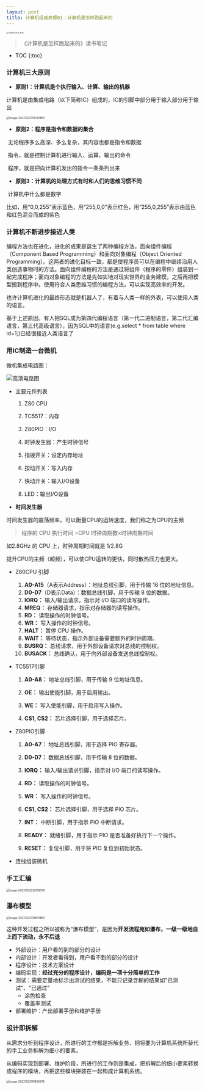 ```yaml
---
layout: post
title: 计算机组成原理01：计算机是怎样跑起来的
---
```


<img src="../images/124901356_0_final.png" alt="124901356_0_final" style="zoom:33%;" />

>《计算机是怎样跑起来的》读书笔记

* TOC
{:toc}

### 计算机三大原则

- **原则1：计算机是个执行输入、计算、输出的机器**

​	计算机是由集成电路（以下简称IC）组成的，IC的引脚中部分用于输入部分用于输出

<img src="../images/image-20231202115040650.png" alt="image-20231202115040650" style="zoom:50%;" />



- **原则2：程序是指令和数据的集合**

​	无论程序多么高深、多么复杂，其内容也都是指令和数据

​	指令，就是控制计算机进行输入、运算、输出的命令

​	程序，就是把向计算机发出的指令一条条列出来

- **原则3：计算机的处理方式有时和人们的思维习惯不同**

​	计算机中什么都是数字

​	比如，用“0,0,255”表示蓝色，用“255,0,0”表示红色，用“255,0,255”表示由蓝色和红色混合而成的紫色

### 计算机不断进步接近人类

​	编程方法也在进化，进化的成果是诞生了两种编程方法，面向组件编程（Component Based Programming）和面向对象编程（Object Oriented Programming）。这两者的进化目标一致，都是使程序员可以在编程中继续沿用人类创造事物时的方法。面向组件编程的方法是通过将组件（程序的零件）组装到一起完成程序；面向对象编程的方法是先如实地对现实世界的业务建模，之后再把模型搬到程序中。使用符合人类思维习惯的编程方法，可以实现高效率的开发。

​	也许计算机进化的最终形态就是机器人了，有着与人类一样的外表，可以使用人类的语言。

​	基于上述原因，有人把SQL成为第四代编程语言（第一代二进制语言，第二代汇编语言，第三代高级语言），因为SQL中的语言(e.g.select * from table where id=1;)已经很接近人类语言了

### 用IC制造一台微机

微机集成电路图：

![高清电路图](../images/%E9%AB%98%E6%B8%85%E7%94%B5%E8%B7%AF%E5%9B%BE.jpeg)

- 主要元件列表
  1. Z80 CPU
  
  2. TC5517：内存
  
  3. Z80PIO：I/O
  
  4. 时钟发生器：产生时钟信号
  
  5. 指拨开关：设定内存地址
  
  6. 按动开关：写入内存
  
  7. 快动开关：输入I/O设备
  
  8. LED：输出I/O设备
  
     

- **时间发生器**

时间发生器的震荡频率，可以衡量CPU的运转速度，我们称之为CPU的主频

> 程序的 CPU 执行时间 =CPU 时钟周期数×时钟周期时间

如2.8GHz 的 CPU 上，时钟周期时间就是 1/2.8G

提升CPU的主频（超频），可以使CPU运转的更快，同时散热压力也更大。



- Z80CPU 引脚
  1. **A0-A15**（A表示Address）：地址总线引脚，用于传输 16 位的地址信息。
  2. **D0-D7**（D表示Data）：数据总线引脚，用于传输 8 位的数据。
  3. **IORQ：** 输入/输出请求，指示对 I/O 端口的读写操作。
  4. **MREQ：** 存储器请求，指示对存储器的读写操作。
  5. **RD：** 读取操作的时钟信号。
  6. **WR：** 写入操作的时钟信号。
  7. **HALT：** 暂停 CPU 操作。
  8. **WAIT：** 等待状态，指示外部设备需要额外的时钟周期。
  9. **BUSRQ：** 总线请求，用于外部设备请求对总线的控制权。
  10. **BUSACK：** 总线确认，用于向外部设备发送总线控制权。



- TC5517引脚

  1. **A0-A8：** 地址总线引脚，用于传输 9 位地址信息。

  2. **OE：** 输出使能引脚，用于启用输出。

  3. **WE：** 写入使能引脚，用于启用写入操作。

  4. **CS1, CS2：** 芯片选择引脚，用于选择芯片。

     

- Z80PIO引脚
  
  1. **A0-A7：** 地址总线引脚，用于选择 PIO 寄存器。
  
  2. **D0-D7：** 数据总线引脚，用于传输 8 位的数据。
  
  3. **IORQ：** 输入/输出请求引脚，指示对 I/O 端口的读写操作。
  
  4. **RD：** 读取操作的时钟信号。
  
  5. **WR：** 写入操作的时钟信号。
  
  6. **CS1, CS2：** 芯片选择引脚，用于选择 PIO 芯片。
  
  7. **INT：** 中断引脚，用于指示 PIO 中断请求。
  
  8. **READY：** 就绪引脚，用于指示 PIO 是否准备好执行下一个操作。
  
  9. **RESET：** 复位引脚，用于将 PIO 复位到初始状态。
  
     
  
- 连线组装微机





### 手工汇编

<img src="../images/image-20231202220156570.png" alt="image-20231202220156570" style="zoom:50%;" />

### 瀑布模型

<img src="../images/image-20231202105801660.png" alt="image-20231202105801660" style="zoom:50%;" />

这种开发过程之所以被称为“瀑布模型”，是因为**开发流程宛如瀑布，一级一级地自上而下流动，永不后退**



- 外部设计：用户看的到的部分的设计
- 内部设计：开发者看得到，用户看不到的部分的设计
- 程序设计：技术方案设计
- 编码实现：**经过充分的程序设计，编码是一项十分简单的工作**
- 测试：需要定量地标示出测试的结果，不能只记录含糊的结果如"已测试"、"已通过"
  - 涂色检查
  - 覆盖率测试
- 部署维护：产出部署手册和维护手册

### 设计即拆解

从需求分析到程序设计，所进行的工作都是拆解业务，把将要为计算机系统所替代的手工业务拆解为细小的要素。

从编码实现到部署、维护阶段，所进行的工作则是集成，把拆解后的细小要素转换成程序的模块，再把这些模块拼装在一起构成计算机系统。

<img src="../images/image-20231202110930378.png" alt="image-20231202110930378" style="zoom:50%;" />
